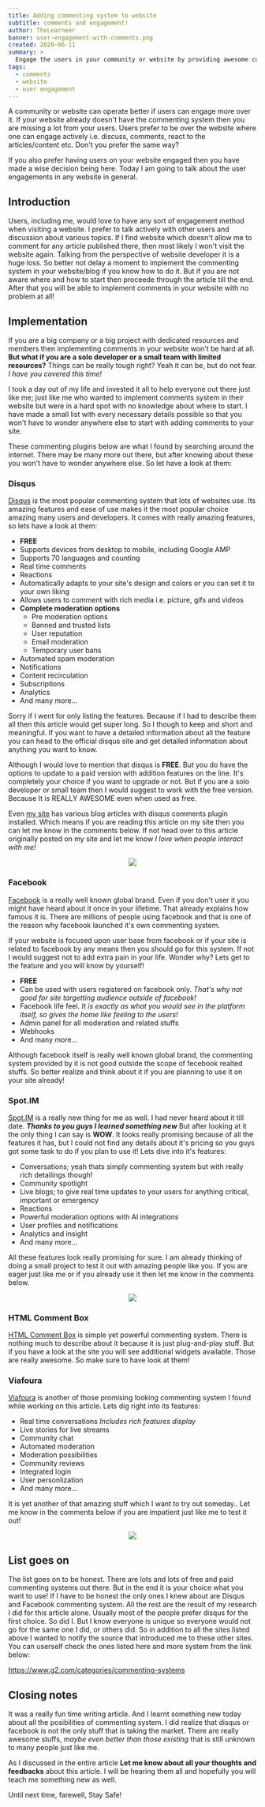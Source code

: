 ```yaml
---
title: Adding commenting system to website
subtitle: comments and engagement!
author: TheLearneer
banner: user-engagement-with-comments.png
created: 2020-06-11
summary: >
  Engage the users in your community or website by providing awesome commenting system and more features. Choose any from this awesome list and start engaging your community with ease.
tags:
  - comments
  - website
  - user engagement
---
```


A community or website can operate better if users can engage more over it. If your website already doesn't have the commenting system then you are missing a lot from your users. Users prefer to be over the website where one can engage actively i.e. discuss, comments, react to the articles/content etc. Don't you prefer the same way?

If you also prefer having users on your website engaged then you have made a wise decision being here. Today I am going to talk about the user engagements in any website in general.

## Introduction

Users, including me, would love to have any sort of engagement method when visiting a website. I prefer to talk actively with other users and discussion about various topics. If I find website which doesn't allow me to comment for any article published there, then most likely I won't visit the website again. Talking from the perspective of website developer it is a huge loss. So better not delay a moment to implement the commenting system in your website/blog if you know how to do it. But if you are not aware where and how to start then proceede through the article till the end. After that you will be able to implement comments in your website with no problem at all!

## Implementation

If you are a big company or a big project with dedicated resources and members then implementing comments in your website won't be hard at all. **But what if you are a solo developer or a small team with limited resources?** Things can be really tough right? Yeah it can be, but do not fear. _I have you covered this time!_

I took a day out of my life and invested it all to help everyone out there just like me; just like me who wanted to implement comments system in their website but were in a hard spot with no knowledge about where to start. I have made a small list with every necessary details possible so that you won't have to wonder anywhere else to start with adding comments to your site.

These commenting plugins below are what I found by searching around the internet. There may be many more out there, but after knowing about these you won't have to wonder anywhere else. So let have a look at them:

### Disqus

[Disqus](https://disqus.com/) is the most popular commenting system that lots of websites use. Its amazing features and ease of use makes it the most popular choice amazing many users and developers. It comes with really amazing features, so lets have a look at them:

- **FREE**
- Supports devices from desktop to mobile, including Google AMP
- Supports 70 languages and counting
- Real time comments
- Reactions
- Automatically adapts to your site's design and colors or you can set it to your own liking
- Allows users to comment with rich media i.e. picture, gifs and videos
- **Complete moderation options**
  - Pre moderation options
  - Banned and trusted lists
  - User reputation
  - Email moderation
  - Temporary user bans
- Automated spam moderation
- Notifications
- Content recirculation
- Subscriptions
- Analytics
- And many more...

Sorry if I went for only listing the features. Because if I had to describe them all then this article would get super long. So I though to keep and short and meaningful.
If you want to have a detailed information about all the feature you can head to the official disqus site and get detailed information about anything you want to know.

Although I would love to mention that disqus is **FREE**. But you do have the options to update to a paid version with addition features on the line. It's completely your choice if you want to upgrade or not. But if you are a solo developer or small team then I would suggest to work with the free version. Because It is REALLY AWESOME even when used as free.

Even [my site](https://santoshb.com.np/blog) has various blog articles with disqus comments plugin installed. Which means if you are reading this article on my site then you can let me know in the comments below. If not head over to this article originally posted on my site and let me know _I love when people interact with me!_

<center>
  <img src="/img/content/commenting-system/disqus.png" class="w-64 md:w-3/6">
</center>

### Facebook

[Facebook](https://facebook.com) is a really well known global brand. Even if you don't user it you might have heard about it once in your lifetime. That already explains how famous it is. There are millions of people using facebook and that is one of the reason why facebook launched it's own commenting system.

If your website is focused upon user base from facebook or if your site is related to facebook by any means then you should go for this system. If not I would suggest not to add extra pain in your life. Wonder why? Lets get to the feature and you will know by yourself!

- **FREE**
- Can be used with users registered on facebook only. _That's why not good for site targetting audience outside of facebook!_
- Facebook life feel. _It is exactly as what you would see in the platform itself, so gives the home like feeling to the users!_
- Admin panel for all moderation and related stuffs
- Webhooks
- And many more...

Although facebook itself is really well known global brand, the commenting system provided by it is not good outside the scope of fecebook realted stuffs. So better realize and think about it if you are planning to use it on your site already!

### Spot.IM

[Spot.IM](https://www.spot.im/) is a really new thing for me as well. I had never heard about it till date. _**Thanks to you guys I learned something new**_ But after looking at it the only thing I can say is **WOW**. It looks really promising because of all the features it has, but I could not find any details about it's pricing so you guys got some task to do if you plan to use it! Lets dive into it's features:

- Conversations; yeah thats simply commenting system but with really rich detailings though!
- Community spotlight
- Live blogs; to give real time updates to your users for anything critical, important or emergency
- Reactions
- Powerful moderation options with AI integrations
- User profiles and notifications
- Analytics and insight
- And many more...

All these features look really promising for sure. I am already thinking of doing a small project to test it out with amazing people like you. If you are eager just like me or if you already use it then let me know in the comments below.

<center>
  <img src="/img/content/commenting-system/spot.png" class="w-64 md:w-3/6">
</center>

### HTML Comment Box

[HTML Comment Box](https://www.htmlcommentbox.com/) is simple yet powerful commenting system. There is nothing much to describe about it because it is just plug-and-play stuff. But if you have a look at the site you will see additional widgets available. Those are really awesome. So make sure to have look at them!

### Viafoura

[Viafoura](https://viafoura.com/) is another of those promising looking commenting system I found while working on this article. Lets dig right into its features:

- Real time conversations _Includes rich features display_
- Live stories for live streams
- Community chat
- Automated moderation
- Moderation possibilities
- Community reviews
- Integrated login
- User personlization
- And many more...

It is yet another of that amazing stuff which I want to try out someday.. Let me know in the comments below if you are impatient just like me to test it out!

<center>
  <img src="/img/content/commenting-system/viafoura.png" class="w-64 md:w-3/6">
</center>

## List goes on

The list goes on to be honest. There are lots and lots of free and paid commenting systems out there. But in the end it is your choice what you want to use! If I have to be honest the only ones I knew about are Disqus and Facebook commenting system. All the rest are the result of my research I did for this article alone. Usually most of the people prefer disqus for the first choice. So did I. But I know everyone is unique so everyone would not go for the same one I did, or others did. So in addition to all the sites listed above I wanted to notify the source that introduced me to these other sites. You can userself check the ones listed here and more system from the link below:

<https://www.g2.com/categories/commenting-systems>

## Closing notes

It was a really fun time writing article. And I learnt something new today about all the posibilities of commenting system. I did realize that disqus or facebook is not the only stuff that is taking the market. There are really awesome stuffs, _maybe even better than those existing_ that is still unknown to many people just like me.

As I discussed in the entire article **Let me know about all your thoughts and feedbacks** about this article. I will be hearing them all and hopefully you will teach me something new as well.

Until next time, farewell, Stay Safe!

